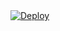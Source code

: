 <a href="https://heroku.com/deploy?template=URL REPO UBOT LU">
  <img src="https://www.herokucdn.com/deploy/button.svg" alt="Deploy">
</a>
